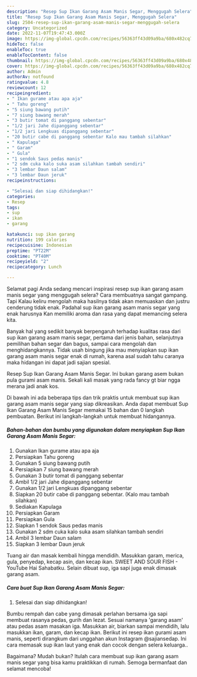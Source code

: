 ```yaml
---
description: "Resep Sup Ikan Garang Asam Manis Segar, Menggugah Selera"
title: "Resep Sup Ikan Garang Asam Manis Segar, Menggugah Selera"
slug: 2504-resep-sup-ikan-garang-asam-manis-segar-menggugah-selera
category: Uncategorized
date: 2022-11-07T19:47:43.000Z
image: https://img-global.cpcdn.com/recipes/56363ff43d09a9ba/680x482cq70/sup-ikan-garang-asam-manis-segar-foto-resep-utama.jpg
hideToc: false
enableToc: true
enableTocContent: false
thumbnail: https://img-global.cpcdn.com/recipes/56363ff43d09a9ba/680x482cq70/sup-ikan-garang-asam-manis-segar-foto-resep-utama.jpg
cover: https://img-global.cpcdn.com/recipes/56363ff43d09a9ba/680x482cq70/sup-ikan-garang-asam-manis-segar-foto-resep-utama.jpg
author: Admin
authorAv: notfound
ratingvalue: 4.8
reviewcount: 12
recipeingredient:
- " Ikan gurame atau apa aja"
- " Tahu goreng"
- "5 siung bawang putih"
- "7 siung bawang merah"
- "3 butir tomat di panggang sebentar"
- "1/2 jari Jahe dipanggang sebentar"
- "1/2 jari Lengkuas dipanggang sebentar"
- "20 butir cabe di panggang sebentar Kalo mau tambah silahkan"
- " Kapulaga"
- " Garam"
- " Gula"
- "1 sendok Saus pedas manis"
- "2 sdm cuka kalo suka asam silahkan tambah sendiri"
- "3 lembar Daun salam"
- "3 lembar Daun jeruk"
recipeinstructions:

- "Selesai dan siap dihidangkan!"
categories:
- Resep
tags:
- sup
- ikan
- garang

katakunci: sup ikan garang 
nutrition: 199 calories
recipecuisine: Indonesian
preptime: "PT22M"
cooktime: "PT40M"
recipeyield: "2"
recipecategory: Lunch

---
```



Selamat pagi Anda sedang mencari inspirasi resep sup ikan garang asam manis segar yang menggugah selera? Cara membuatnya sangat gampang. Tapi Kalau keliru mengolah maka hasilnya tidak akan memuaskan dan justru cenderung tidak enak. Padahal sup ikan garang asam manis segar yang enak harusnya Kan memiliki aroma dan rasa yang dapat memancing selera kita.


Banyak hal yang sedikit banyak berpengaruh terhadap kualitas rasa dari sup ikan garang asam manis segar, pertama dari jenis bahan, selanjutnya pemilihan bahan segar dan bagus, sampai cara mengolah dan menghidangkannya. Tidak usah bingung jika mau menyiapkan sup ikan garang asam manis segar enak di rumah, karena asal sudah tahu caranya maka hidangan ini dapat jadi sajian spesial.

Resep Sup Ikan Garang Asam Manis Segar. Ini bukan garang asem bukan pula gurami asam manis. Sekali kali masak yang rada fancy gt biar ngga merana jadi anak kos.


Di bawah ini ada beberapa tips dan trik praktis untuk membuat sup ikan garang asam manis segar yang siap dikreasikan. Anda dapat membuat Sup Ikan Garang Asam Manis Segar memakai 15 bahan dan 0 langkah pembuatan. Berikut ini langkah-langkah untuk membuat hidangannya.

<!--inarticleads1-->

##### Bahan-bahan dan bumbu yang digunakan dalam menyiapkan Sup Ikan Garang Asam Manis Segar:

1. Gunakan  Ikan gurame atau apa aja
1. Persiapkan  Tahu goreng
1. Gunakan 5 siung bawang putih
1. Persiapkan 7 siung bawang merah
1. Gunakan 3 butir tomat di panggang sebentar
1. Ambil 1/2 jari Jahe dipanggang sebentar
1. Gunakan 1/2 jari Lengkuas dipanggang sebentar
1. Siapkan 20 butir cabe di panggang sebentar. (Kalo mau tambah silahkan)
1. Sediakan  Kapulaga
1. Persiapkan  Garam
1. Persiapkan  Gula
1. Siapkan 1 sendok Saus pedas manis
1. Gunakan 2 sdm cuka kalo suka asam silahkan tambah sendiri
1. Ambil 3 lembar Daun salam
1. Siapkan 3 lembar Daun jeruk


Tuang air dan masak kembali hingga mendidih. Masukkan garam, merica, gula, penyedap, kecap asin, dan kecap ikan. SWEET AND SOUR FISH - YouTube Hai Sahabatku. Selain dibuat sup, iga sapi juga enak dimasak garang asam. 

<!--inarticleads2-->

##### Cara buat Sup Ikan Garang Asam Manis Segar:


1. Selesai dan siap dihidangkan!

Bumbu rempah dan cabe yang dimasak perlahan bersama iga sapi membuat rasanya pedas, gurih dan lezat. Sesuai namanya &#39;garang asam&#39; atau pedas asam masakan iga. Masukkan air, biarkan sampai mendidih, lalu masukkan ikan, garam, dan kecap ikan. Berikut ini resep ikan gurami asam manis, seperti dirangkum dari unggahan akun Instagram @sajiansedap. Ini cara memasak sup ikan laut yang enak dan cocok dengan selera keluarga.. 

Bagaimana? Mudah bukan? Itulah cara membuat sup ikan garang asam manis segar yang bisa kamu praktikkan di rumah. Semoga bermanfaat dan selamat mencoba!
